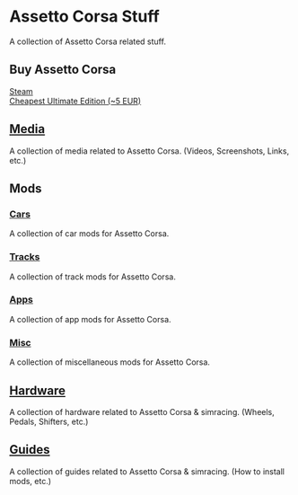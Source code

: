 # Assetto Corsa Stuff
A collection of Assetto Corsa related stuff.

## Buy Assetto Corsa
[Steam](https://store.steampowered.com/app/244210/Assetto_Corsa/)  
[Cheapest Ultimate Edition (~5 EUR)](https://www.kinguin.net/category/49711/assetto-corsa-ultimate-edition-steam-cd-key)

## [Media](Media.md)
A collection of media related to Assetto Corsa. (Videos, Screenshots, Links, etc.)
## Mods
### [Cars](Cars.md)
A collection of car mods for Assetto Corsa.
### [Tracks](Tracks.md)
A collection of track mods for Assetto Corsa.
### [Apps](Apps.md)
A collection of app mods for Assetto Corsa.
### [Misc](Misc.md)
A collection of miscellaneous mods for Assetto Corsa.

## [Hardware](Hardware.md)
A collection of hardware related to Assetto Corsa & simracing. (Wheels, Pedals, Shifters, etc.)

## [Guides](Guides.md)
A collection of guides related to Assetto Corsa & simracing. (How to install mods, etc.)
